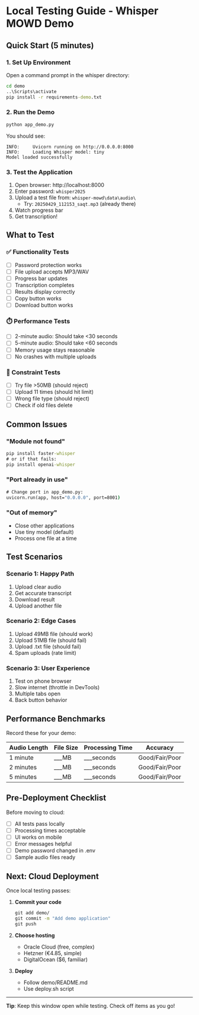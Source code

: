 # Local Testing Guide - Whisper MOWD Demo

## Quick Start (5 minutes)

### 1. Set Up Environment

Open a command prompt in the whisper directory:

```cmd
cd demo
..\Scripts\activate
pip install -r requirements-demo.txt
```

### 2. Run the Demo

```cmd
python app_demo.py
```

You should see:
```
INFO:     Uvicorn running on http://0.0.0.0:8000
INFO:     Loading Whisper model: tiny
Model loaded successfully
```

### 3. Test the Application

1. Open browser: http://localhost:8000
2. Enter password: `whisper2025`
3. Upload a test file from: `whisper-mowd\data\audio\`
   - Try: `20250429_112153_saqt.mp3` (already there)
4. Watch progress bar
5. Get transcription!

## What to Test

### ✅ Functionality Tests
- [ ] Password protection works
- [ ] File upload accepts MP3/WAV
- [ ] Progress bar updates
- [ ] Transcription completes
- [ ] Results display correctly
- [ ] Copy button works
- [ ] Download button works

### ⏱️ Performance Tests
- [ ] 2-minute audio: Should take <30 seconds
- [ ] 5-minute audio: Should take <60 seconds
- [ ] Memory usage stays reasonable
- [ ] No crashes with multiple uploads

### 🚫 Constraint Tests
- [ ] Try file >50MB (should reject)
- [ ] Upload 11 times (should hit limit)
- [ ] Wrong file type (should reject)
- [ ] Check if old files delete

## Common Issues

### "Module not found"
```cmd
pip install faster-whisper
# or if that fails:
pip install openai-whisper
```

### "Port already in use"
```cmd
# Change port in app_demo.py:
uvicorn.run(app, host="0.0.0.0", port=8001)
```

### "Out of memory"
- Close other applications
- Use tiny model (default)
- Process one file at a time

## Test Scenarios

### Scenario 1: Happy Path
1. Upload clear audio
2. Get accurate transcript
3. Download result
4. Upload another file

### Scenario 2: Edge Cases
1. Upload 49MB file (should work)
2. Upload 51MB file (should fail)
3. Upload .txt file (should fail)
4. Spam uploads (rate limit)

### Scenario 3: User Experience
1. Test on phone browser
2. Slow internet (throttle in DevTools)
3. Multiple tabs open
4. Back button behavior

## Performance Benchmarks

Record these for your demo:

| Audio Length | File Size | Processing Time | Accuracy |
|--------------|-----------|-----------------|----------|
| 1 minute | ___MB | ___seconds | Good/Fair/Poor |
| 2 minutes | ___MB | ___seconds | Good/Fair/Poor |
| 5 minutes | ___MB | ___seconds | Good/Fair/Poor |

## Pre-Deployment Checklist

Before moving to cloud:

- [ ] All tests pass locally
- [ ] Processing times acceptable
- [ ] UI works on mobile
- [ ] Error messages helpful
- [ ] Demo password changed in .env
- [ ] Sample audio files ready

## Next: Cloud Deployment

Once local testing passes:

1. **Commit your code**
   ```cmd
   git add demo/
   git commit -m "Add demo application"
   git push
   ```

2. **Choose hosting**
   - Oracle Cloud (free, complex)
   - Hetzner (€4.85, simple)
   - DigitalOcean ($6, familiar)

3. **Deploy**
   - Follow demo/README.md
   - Use deploy.sh script

---

**Tip**: Keep this window open while testing. Check off items as you go!